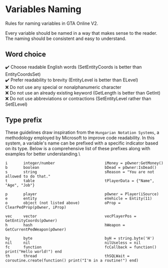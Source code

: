 # Variables Naming

Rules for naming variables in GTA Online V2.

Every variable should be named in a way that makes sense to the reader. The naming should be consistent and easy to understand.

## Word choice
✔️ Choose readable English words (SetEntityCoords is better than EntityCoordsSet)\
✔️ Prefer readability to brevity (EntityLevel is better than ELevel)\
❌ Do not use any special or nonalphanumeric character\
❌ Do not use an already existing keyword (GetLength is better than GetInt)\
❌ Do not use abbreviations or contractions (SetEntityLevel rather than SetELevel)

## Type prefix

These guidelines draw inspiration from the `Hungarian Notation Systems`, a methodology employed by Microsoft to improve code readability. In this system, a variable's name can be prefixed with a specific indicator based on its type. Below is a comprehensive list of these prefixes along with examples for better understanding.\

```
i       integer/number                      iMoney = pOwner:GetMoney()
b       boolean                             bDead = pOwner:IsDead()
s       string                              sReason = "You are not allowed to do that."
t       table                               tPlayerData = {"Name", "Age", "Job"}

p       player                              pOwner = Player(iSource)
e       entity                              eVehicle = Entity(11)
o       object (not listed above)           oProp = ClearPedProp(pOwner, iProp)

vec     vector                              vecPlayerPos = GetEntityCoords(pOwner)
h       hash                                hWeapon = GetCurrentPedWeapon(pOwner)

by      byte                                byH = string.byte('H')
nil     nil                                 nilUseless = nil
fc      function                            fcCallback = function() print("Hello world!") end
th      thread                              thSQLWait = coroutine.create(function() print("I'm in a routine!") end)
```